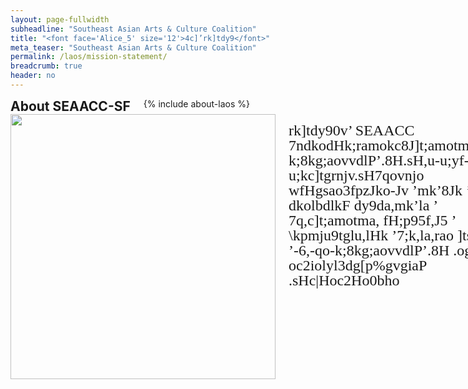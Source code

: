 ```yaml
---
layout: page-fullwidth
subheadline: "Southeast Asian Arts & Culture Coalition"
title: "<font face='Alice_5' size='12'>4c]’rk]tdy9</font>"
meta_teaser: "Southeast Asian Arts & Culture Coalition"
permalink: /laos/mission-statement/
breadcrumb: true
header: no
---
```

<!--more-->
<div class="row">
<div class="bible-index medium-4 medium-push-8 columns">
<h2 style="margin: 0px">About SEAACC-SF</h2>
        {% include about-laos %}
</div><!-- /.medium-4.columns -->
<div class="medium-8 medium-pull-4 columns" markdown="1">
<img width="424" src="{{ site.urlimg }}seaacc-logo.png">

<span style="line-height: 1.0"><font face="Alice_5" size="5">rk]tdy90v’ SEAACC 7ndkodHk;ramokc8J]t;amotma,0v’-k;8kg;aovvdlP’.8H.sH,u-u;yf-u;kc]tgrnjv.sH7qovnjo
wfHgsao3fpzJko-Jv ’mk’8Jk ’M dkolbdlkF dy9da,mk’la ’ 7q,c]t;amotma, fH;p95f,J5 ’ \kpmju9tglu,lHk ’7;k,la,rao
]ts;Jk ’-6,-qo-k;8kg;aovvdlP’.8H .og08c-oc2iolyl3dg[p%gvgiaP .sHc|Hoc2Ho0bho</font></span>

</div><!-- /.row -->
